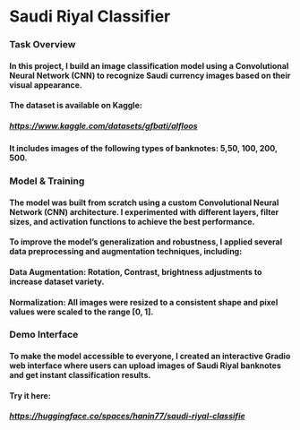 # Saudi Riyal Classifier
### Task Overview
#### In this project, I build an image classification model using a Convolutional Neural Network (CNN) to recognize Saudi currency images based on their visual appearance.
#### The dataset is available on Kaggle:
#####  https://www.kaggle.com/datasets/gfbati/alfloos
#### It includes images of the following types of banknotes: 5,50, 100, 200, 500.
### Model & Training
#### The model was built from scratch using a custom Convolutional Neural Network (CNN) architecture. I experimented with different layers, filter sizes, and activation functions to achieve the best performance.
#### To improve the model’s generalization and robustness, I applied several data preprocessing and augmentation techniques, including:
#### Data Augmentation: Rotation, Contrast, brightness adjustments to increase dataset variety.
#### Normalization: All images were resized to a consistent shape and pixel values were scaled to the range [0, 1].
### Demo Interface
#### To make the model accessible to everyone, I created an interactive Gradio web interface where users can upload images of Saudi Riyal banknotes and get instant classification results.
#### Try it here:
##### https://huggingface.co/spaces/hanin77/saudi-riyal-classifie
